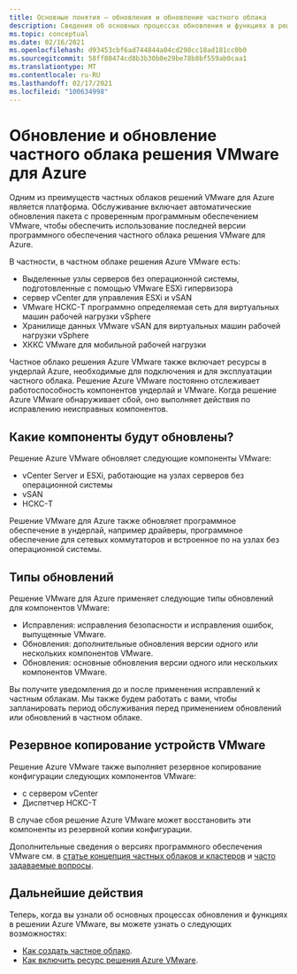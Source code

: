 ```yaml
---
title: Основные понятия — обновления и обновление частного облака
description: Сведения об основных процессах обновления и функциях в решении VMware для Azure.
ms.topic: conceptual
ms.date: 02/16/2021
ms.openlocfilehash: d93453cbf6ad744844a04cd298cc18ad181cc0b0
ms.sourcegitcommit: 58ff80474cd8b3b30b0e29be78b8bf559ab0caa1
ms.translationtype: MT
ms.contentlocale: ru-RU
ms.lasthandoff: 02/17/2021
ms.locfileid: "100634998"
---
```

# <a name="azure-vmware-solution-private-cloud-updates-and-upgrades"></a>Обновление и обновление частного облака решения VMware для Azure

Одним из преимуществ частных облаков решений VMware для Azure является платформа. Обслуживание включает автоматические обновления пакета с проверенным программным обеспечением VMware, чтобы обеспечить использование последней версии программного обеспечения частного облака решения VMware для Azure.

В частности, в частном облаке решения Azure VMware есть:

- Выделенные узлы серверов без операционной системы, подготовленные с помощью VMware ESXi гипервизора 
- сервер vCenter для управления ESXi и vSAN 
- VMware НСКС-T программно определяемая сеть для виртуальных машин рабочей нагрузки vSphere  
- Хранилище данных VMware vSAN для виртуальных машин рабочей нагрузки vSphere  
- ХККС VMware для мобильной рабочей нагрузки  

Частное облако решения Azure VMware также включает ресурсы в ундерлай Azure, необходимые для подключения и для эксплуатации частного облака. Решение Azure VMware постоянно отслеживает работоспособность компонентов ундерлай и VMware. Когда решение Azure VMware обнаруживает сбой, оно выполняет действия по исправлению неисправных компонентов. 

## <a name="what-components-get-updated"></a>Какие компоненты будут обновлены?   

Решение Azure VMware обновляет следующие компоненты VMware: 

- vCenter Server и ESXi, работающие на узлах серверов без операционной системы 
- vSAN 
- НСКС-T 

Решение VMware для Azure также обновляет программное обеспечение в ундерлай, например драйверы, программное обеспечение для сетевых коммутаторов и встроенное по на узлах без операционной системы. 

## <a name="types-of-updates"></a>Типы обновлений

Решение VMware для Azure применяет следующие типы обновлений для компонентов VMware:

- Исправления: исправления безопасности и исправления ошибок, выпущенные VMware. 
- Обновления: дополнительные обновления версии одного или нескольких компонентов VMware. 
- Обновления: основные обновления версии одного или нескольких компонентов VMware.

Вы получите уведомления до и после применения исправлений к частным облакам. Мы также будем работать с вами, чтобы запланировать период обслуживания перед применением обновлений или обновлений в частном облаке. 

## <a name="vmware-appliance-backup"></a>Резервное копирование устройств VMware 

Решение Azure VMware также выполняет резервное копирование конфигурации следующих компонентов VMware:

- с сервером vCenter 
- Диспетчер НСКС-T 

В случае сбоя решение Azure VMware может восстановить эти компоненты из резервной копии конфигурации. 

Дополнительные сведения о версиях программного обеспечения VMware см. в [статье концепция частных облаков и кластеров](concepts-private-clouds-clusters.md) и [часто задаваемые вопросы](faq.yml).

## <a name="next-steps"></a>Дальнейшие действия

Теперь, когда вы узнали об основных процессах обновления и функциях в решении Azure VMware, вы можете узнать о следующих возможностях:

- [Как создать частное облако](tutorial-create-private-cloud.md).
- [Как включить ресурс решения Azure VMware](enable-azure-vmware-solution.md).

<!-- LINKS - external -->

<!-- LINKS - internal -->

